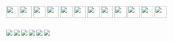 <div style="display: inline_block">
<img height="32" width="32" src="https://unpkg.com/simple-icons@v9/icons/javascript/white" />
<img height="32" width="32" src="https://unpkg.com/simple-icons@v9/icons/typescript.svg" />
<img height="32" width="32" src="https://unpkg.com/simple-icons@v9/icons/python.svg" />
<img height="32" width="32" src="https://unpkg.com/simple-icons@v9/icons/react.svg" />
<img height="32" width="32" src="https://unpkg.com/simple-icons@v9/icons/html5.svg" />
<img height="32" width="32" src="https://unpkg.com/simple-icons@v9/icons/postgresql.svg" />
<img height="32" width="32" src="https://unpkg.com/simple-icons@v9/icons/mongodb.svg" />
<img height="32" width="32" src="https://unpkg.com/simple-icons@v9/icons/php.svg" />
<img height="32" width="32" src="https://unpkg.com/simple-icons@v9/icons/linux.svg" />
<img height="32" width="32" src="https://unpkg.com/simple-icons@v9/icons/kalilinux.svg" />
<img height="32" width="32" src="https://unpkg.com/simple-icons@v9/icons/cisco.svg" />

<img height="32" width="32" src="https://cdn.simpleicons.org/javascript/D4D4D4" />
</div>


  
  ##
 
<div> 
  <a href="https://www.youtube.com/channel/UC_-uuuZbY0AAt9CViNzvc-Q" target="_blank"><img src="https://img.shields.io/badge/YouTube-FF0000?style=for-the-badge&logo=youtube&logoColor=white" target="_blank"></a>
  <a href="https://instagram.com/rafaballerini" target="_blank"><img src="https://img.shields.io/badge/-Instagram-%23E4405F?style=for-the-badge&logo=instagram&logoColor=white" target="_blank"></a>
 	<a href="https://www.twitch.tv/rafaballerinii" target="_blank"><img src="https://img.shields.io/badge/Twitch-9146FF?style=for-the-badge&logo=twitch&logoColor=white" target="_blank"></a>
 <a href="https://discord.gg/wagxzStdcR" target="_blank"><img src="https://img.shields.io/badge/Discord-7289DA?style=for-the-badge&logo=discord&logoColor=white" target="_blank"></a> 
  <a href = "mailto:contatorafaballerini@gmail.com"><img src="https://img.shields.io/badge/-Gmail-%23333?style=for-the-badge&logo=gmail&logoColor=white" target="_blank"></a>
  <a href="https://www.linkedin.com/in/rafaella-ballerini-45875016a" target="_blank"><img src="https://img.shields.io/badge/-LinkedIn-%230077B5?style=for-the-badge&logo=linkedin&logoColor=white" target="_blank"></a> 
  
</div>
